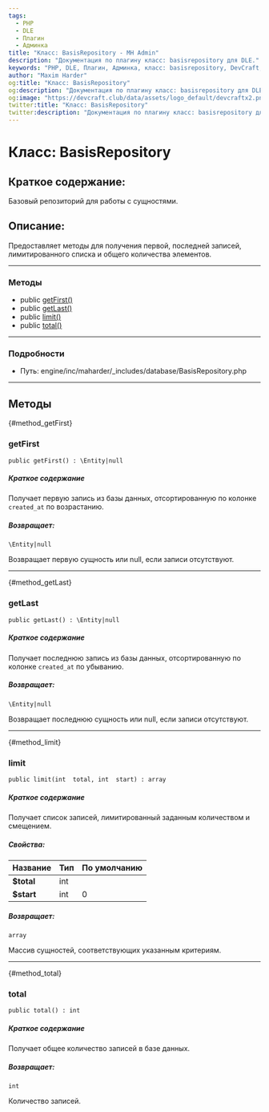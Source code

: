 ```yaml
---
tags:
  - PHP
  - DLE
  - Плагин
  - Админка
title: "Класс: BasisRepository - MH Admin"
description: "Документация по плагину класс: basisrepository для DLE."
keywords: "PHP, DLE, Плагин, Админка, класс: basisrepository, DevCraft, документация"
author: "Maxim Harder"
og:title: "Класс: BasisRepository"
og:description: "Документация по плагину класс: basisrepository для DLE."
og:image: "https://devcraft.club/data/assets/logo_default/devcraftx2.png"
twitter:title: "Класс: BasisRepository"
twitter:description: "Документация по плагину класс: basisrepository для DLE."
---
```


# Класс: BasisRepository

## Краткое содержание:

Базовый репозиторий для работы с сущностями.

## Описание:

Предоставляет методы для получения первой, последней записей, лимитированного списка и общего количества элементов.


---

### Методы

* public [getFirst()](#method_getFirst)
* public [getLast()](#method_getLast)
* public [limit()](#method_limit)
* public [total()](#method_total)

---

### Подробности

* Путь: engine/inc/maharder/_includes/database/BasisRepository.php

---

## Методы

[](){#method_getFirst}
### getFirst

```
public getFirst() : \Entity|null
```

##### Краткое содержание

Получает первую запись из базы данных, отсортированную по колонке `created_at` по возрастанию.

##### Возвращает:

```
\Entity|null
```
Возвращает первую сущность или null, если записи отсутствуют.

---

[](){#method_getLast}
### getLast

```
public getLast() : \Entity|null
```

##### Краткое содержание

Получает последнюю запись из базы данных, отсортированную по колонке `created_at` по убыванию.

##### Возвращает:

```
\Entity|null
```
Возвращает последнюю сущность или null, если записи отсутствуют.

---

[](){#method_limit}
### limit

```
public limit(int  total, int  start) : array
```

##### Краткое содержание

Получает список записей, лимитированный заданным количеством и смещением.

##### Свойства:

| Название | Тип | По умолчанию |
|----------|-----|----------|
| **$total** | int |  |
| **$start** | int | 0 |

##### Возвращает:

```
array
```
Массив сущностей, соответствующих указанным критериям.

---

[](){#method_total}
### total

```
public total() : int
```

##### Краткое содержание

Получает общее количество записей в базе данных.

##### Возвращает:

```
int
```
Количество записей.
